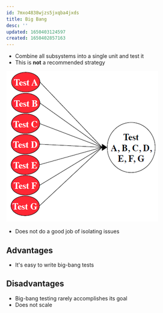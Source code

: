 ```yaml
---
id: 7mxo4838wjzs5jxqba4jxds
title: Big Bang
desc: ''
updated: 1650403124597
created: 1650402857163
---
```


- Combine all subsystems into a single unit and test it
- This is **not** a recommended strategy

![](/assets/images/2022-04-19-14-15-05.png)

- Does not do a good job of isolating issues

## Advantages

- It's easy to write big-bang tests

## Disadvantages

- Big-bang testing rarely accomplishes its goal
- Does not scale